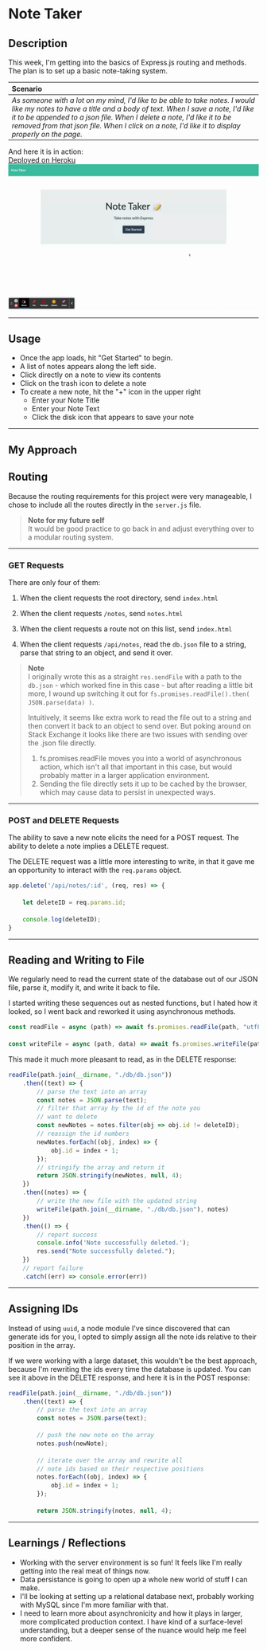# Note Taker

## Description

This week, I'm getting into the basics of Express.js routing and methods.  The plan is to set up a basic note-taking system.

| **Scenario**                                                                                                                                                                                                                                                                                                                                                                     |
| :------------------------------------------------------------------------------------------------------------------------------------------------------------------------------------------------------------------------------------------------------------------------------------------------------------------------------------------------------------------------------- |
| _As someone with a lot on my mind, I'd like to be able to take notes. I would like my notes to have a title and a body of text.  When I save a note, I'd like it to be appended to a json file. When I delete a note, I'd like it to be removed from that json file. When I click on a note, I'd like it to display properly on the page._ |

And here it is in action:  
[Deployed on Heroku](https://azumbro-note-taker.herokuapp.com/)  
![GIF of the working app](/images/app-in-use.gif)

---

## Usage

- Once the app loads, hit "Get Started" to begin.
- A list of notes appears along the left side.
- Click directly on a note to view its contents
- Click on the trash icon to delete a note
- To create a new note, hit the "+" icon in the upper right
    - Enter your Note Title
    - Enter your Note Text
    - Click the disk icon that appears to save your note

---

## My Approach

## Routing

Because the routing requirements for this project were very manageable, I chose to include all the routes directly in the `server.js` file. 
> **Note for my future self**  
> It would be good practice to go back in and adjust everything over to a modular routing system.

---

### GET Requests

There are only four of them:
1. When the client requests the root directory, send `index.html`
2. When the client requests `/notes`, send `notes.html`
3. When the client requests a route not on this list, send `index.html`

4. When the client requests `/api/notes`, read the `db.json` file to a string, parse that string to an object, and send it over.  

> **Note**  
> I originally wrote this as a straight `res.sendFile` with a path to the `db.json` - which worked fine in this case - but after reading a little bit more, I wound up switching it out for `fs.promises.readFile().then( JSON.parse(data) )`.
> 
> Intuitively, it seems like extra work to read the file out to a string and then convert it back to an object to send over. But poking around on Stack Exchange it looks like there are two issues with sending over the .json file directly.
>
> 1. fs.promises.readFile moves you into a world of asynchronous action, which isn't all that important in this case, but would probably matter in a larger application environment.
> 2. Sending the file directly sets it up to be cached by the browser, which may cause data to persist in unexpected ways.

---  

### POST and DELETE Requests

The ability to save a new note elicits the need for a POST request. The ability to delete a note implies a DELETE request.  

The DELETE request was a little more interesting to write, in that it gave me an opportunity to interact with the `req.params` object.

```javascript
app.delete('/api/notes/:id', (req, res) => {

    let deleteID = req.params.id;

    console.log(deleteID);
}
```

---

## Reading and Writing to File

We regularly need to read the current state of the database out of our JSON file, parse it, modify it, and write it back to file.  

I started writing these sequences out as nested functions, but I hated how it looked, so I went back and reworked it using asynchronous methods.  

```javascript
const readFile = async (path) => await fs.promises.readFile(path, "utf8");

const writeFile = async (path, data) => await fs.promises.writeFile(path, data);
```

This made it much more pleasant to read, as in the DELETE response:

```javascript
readFile(path.join(__dirname, "./db/db.json"))
    .then((text) => {
        // parse the text into an array
        const notes = JSON.parse(text);
        // filter that array by the id of the note you
        // want to delete
        const newNotes = notes.filter(obj => obj.id != deleteID);
        // reassign the id numbers
        newNotes.forEach((obj, index) => {
            obj.id = index + 1;
        });
        // stringify the array and return it
        return JSON.stringify(newNotes, null, 4);
    })
    .then((notes) => {
        // write the new file with the updated string
        writeFile(path.join(__dirname, "./db/db.json"), notes)
    })
    .then(() => {
        // report success
        console.info('Note successfully deleted.');
        res.send("Note successfully deleted.");
    })
    // report failure
    .catch((err) => console.error(err))
```

---
## Assigning IDs

Instead of using `uuid`, a node module I've since discovered that can generate ids for you, I opted to simply assign all the note ids relative to their position in the array.

If we were working with a large dataset, this wouldn't be the best approach, because I'm rewriting the ids every time the database is updated.  You can see it above in the DELETE response, and here it is in the POST response:

```javascript
readFile(path.join(__dirname, "./db/db.json"))
    .then((text) => {
        // parse the text into an array
        const notes = JSON.parse(text);

        // push the new note on the array
        notes.push(newNote);

        // iterate over the array and rewrite all
        // note ids based on their respective positions
        notes.forEach((obj, index) => {
            obj.id = index + 1;
        });

        return JSON.stringify(notes, null, 4);
```

---
## Learnings / Reflections

- Working with the server environment is so fun!  It feels like I'm really getting into the real meat of things now. 
- Data persistance is going to open up a whole new world of stuff I can make. 
- I'll be looking at setting up a relational database next, probably working with MySQL since I'm more familiar with that.
- I need to learn more about asynchronicity and how it plays in larger, more complicated production context.  I have kind of a surface-level understanding, but a deeper sense of the nuance would help me feel more confident.